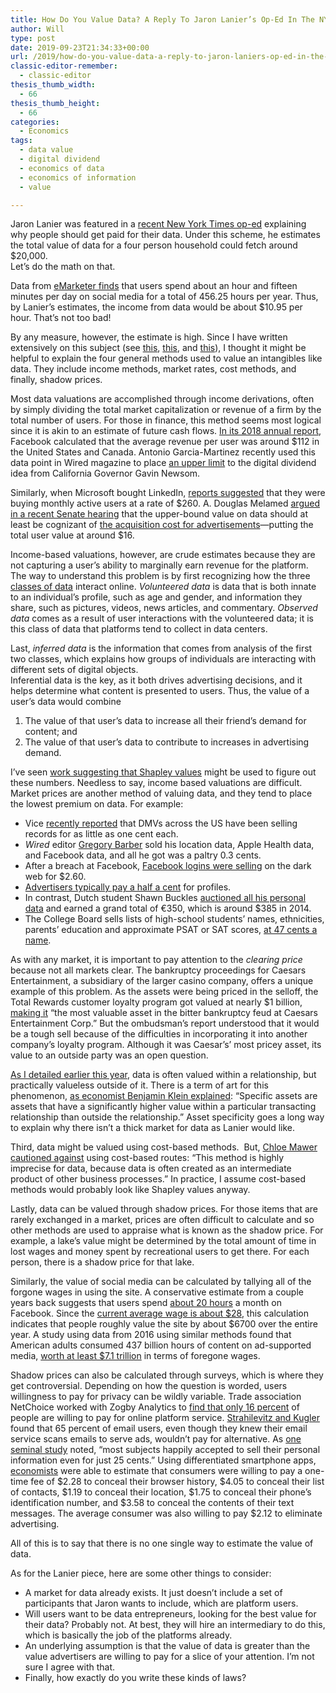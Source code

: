 ```yaml
---
title: How Do You Value Data? A Reply To Jaron Lanier’s Op-Ed In The NYT
author: Will
type: post
date: 2019-09-23T21:34:33+00:00
url: /2019/how-do-you-value-data-a-reply-to-jaron-laniers-op-ed-in-the-nyt/
classic-editor-remember:
  - classic-editor
thesis_thumb_width:
  - 66
thesis_thumb_height:
  - 66
categories:
  - Economics
tags:
  - data value
  - digital dividend
  - economics of data
  - economics of information
  - value

---
```

Jaron Lanier was featured in a [recent New York Times op-ed][1] explaining why people should get paid for their data. Under this scheme, he estimates the total value of data for a four person household could fetch around $20,000.  
Let’s do the math on that.

Data from [eMarketer finds][2] that users spend about an hour and fifteen minutes per day on social media for a total of 456.25 hours per year. Thus, by Lanier’s estimates, the income from data would be about $10.95 per hour. That’s not too bad!

By any measure, however, the estimate is high. Since I have written extensively on this subject (see [this][3], [this][4], and [this][5]), I thought it might be helpful to explain the four general methods used to value an intangibles like data. They include income methods, market rates, cost methods, and finally, shadow prices.

Most data valuations are accomplished through income derivations, often by simply dividing the total market capitalization or revenue of a firm by the total number of users. For those in finance, this method seems most logical since it is akin to an estimate of future cash flows. [In its 2018 annual report][6], Facebook calculated that the average revenue per user was around $112 in the United States and Canada. Antonio Garcia-Martinez recently used this data point in Wired magazine to place [an upper limit][7] to the digital dividend idea from California Governor Gavin Newsom.

Similarly, when Microsoft bought LinkedIn, [reports suggested][8] that they were buying monthly active users at a rate of $260. A. Douglas Melamed [argued in a recent Senate hearing][9] that the upper-bound value on data should at least be cognizant of [the acquisition cost for advertisements][10]—putting the total user value at around $16.

Income-based valuations, however, are crude estimates because they are not capturing a user’s ability to marginally earn revenue for the platform. The way to understand this problem is by first recognizing how the three [classes of data][4] interact online. _Volunteered data_ is data that is both innate to an individual’s profile, such as age and gender, and information they share, such as pictures, videos, news articles, and commentary. _Observed data_ comes as a result of user interactions with the volunteered data; it is this class of data that platforms tend to collect in data centers.

Last, _inferred data_ is the information that comes from analysis of the first two classes, which explains how groups of individuals are interacting with different sets of digital objects.  
Inferential data is the key, as it both drives advertising decisions, and it helps determine what content is presented to users. Thus, the value of a user’s data would combine

  1. The value of that user’s data to increase all their friend’s demand for content; and
  2. The value of that user’s data to contribute to increases in advertising demand.

I’ve seen [work suggesting that Shapley values][11] might be used to figure out these numbers. Needless to say, income based valuations are difficult.  
Market prices are another method of valuing data, and they tend to place the lowest premium on data. For example:

  * Vice [recently reported][12] that DMVs across the US have been selling records for as little as one cent each.
  * _Wired_ editor [Gregory Barber][13] sold his location data, Apple Health data, and Facebook data, and all he got was a paltry 0.3 cents.
  * After a breach at Facebook, [Facebook logins were selling][14] on the dark web for $2.60.
  * [Advertisers typically pay a half a cent][15] for profiles.
  * In contrast, Dutch student Shawn Buckles [auctioned all his personal data][16] and earned a grand total of €350, which is around $385 in 2014.
  * The College Board sells lists of high-school students’ names, ethnicities, parents’ education and approximate PSAT or SAT scores, [at 47 cents a name][17].

As with any market, it is important to pay attention to the _clearing price_ because not all markets clear. The bankruptcy proceedings for Caesars Entertainment, a subsidiary of the larger casino company, offers a unique example of this problem. As the assets were being priced in the selloff, the Total Rewards customer loyalty program got valued at nearly $1 billion, [making it][18] “the most valuable asset in the bitter bankruptcy feud at Caesars Entertainment Corp.” But the ombudsman’s report understood that it would be a tough sell because of the difficulties in incorporating it into another company’s loyalty program. Although it was Caesar&#8217;s’ most pricey asset, its value to an outside party was an open question.

[As I detailed earlier this year][4], data is often valued within a relationship, but practically valueless outside of it. There is a term of art for this phenomenon, [as economist Benjamin Klein explained][19]: “Specific assets are assets that have a significantly higher value within a particular transacting relationship than outside the relationship.” Asset specificity goes a long way to explain why there isn’t a thick market for data as Lanier would like.

Third, data might be valued using cost-based methods.  But, [Chloe Mawer cautioned against][20] using cost-based routes: “This method is highly imprecise for data, because data is often created as an intermediate product of other business processes.” In practice, I assume cost-based methods would probably look like Shapley values anyway.

Lastly, data can be valued through shadow prices. For those items that are rarely exchanged in a market, prices are often difficult to calculate and so other methods are used to appraise what is known as the shadow price. For example, a lake’s value might be determined by the total amount of time in lost wages and money spent by recreational users to get there. For each person, there is a shadow price for that lake.

Similarly, the value of social media can be calculated by tallying all of the forgone wages in using the site. A conservative estimate from a couple years back suggests that users spend [about 20 hours][21] a month on Facebook. Since the [current average wage is about $28][22], this calculation indicates that people roughly value the site by about $6700 over the entire year. A study using data from 2016 using similar methods found that American adults consumed 437 billion hours of content on ad-supported media, [worth at least $7.1 trillion][23] in terms of foregone wages.

Shadow prices can also be calculated through surveys, which is where they get controversial. Depending on how the question is worded, users willingness to pay for privacy can be wildly variable. Trade association NetChoice worked with Zogby Analytics to [find that only 16 percent][24] of people are willing to pay for online platform service. [Strahilevitz and Kugler][25] found that 65 percent of email users, even though they knew their email service scans emails to serve ads, wouldn’t pay for alternative. As [one seminal study][26] noted, “most subjects happily accepted to sell their personal information even for just 25 cents.” Using differentiated smartphone apps, [economists][27] were able to estimate that consumers were willing to pay a one-time fee of $2.28 to conceal their browser history, $4.05 to conceal their list of contacts, $1.19 to conceal their location, $1.75 to conceal their phone’s identification number, and $3.58 to conceal the contents of their text messages. The average consumer was also willing to pay $2.12 to eliminate advertising.

All of this is to say that there is no one single way to estimate the value of data.

As for the Lanier piece, here are some other things to consider:

  * A market for data already exists. It just doesn’t include a set of participants that Jaron wants to include, which are platform users.
  * Will users want to be data entrepreneurs, looking for the best value for their data? Probably not. At best, they will hire an intermediary to do this, which is basically the job of the platforms already.
  * An underlying assumption is that the value of data is greater than the value advertisers are willing to pay for a slice of your attention. I’m not sure I agree with that.
  * Finally, how exactly do you write these kinds of laws?

 [1]: https://www.nytimes.com/interactive/2019/09/23/opinion/data-privacy-jaron-lanier.html
 [2]: https://www.emarketer.com/content/us-time-spent-with-social-media-2019
 [3]: https://www.americanactionforum.org/comments-for-record/big-data-hubris/
 [4]: https://www.americanactionforum.org/insight/a-dive-into-digital-dividends/
 [5]: https://www.americanactionforum.org/insight/law-economics-owning-data/
 [6]: https://s21.q4cdn.com/399680738/files/doc_financials/2018/Q4/Q4-2018-Earnings-Presentation.pdf
 [7]: https://www.wired.com/story/no-data-is-not-the-new-oil/?fbclid=IwAR2CLLvmAX_RpVKQDanqZzZrNXOPWRUT-W4zG_50e3WZAjdTtRTLQTB4YGQ
 [8]: https://sloanreview.mit.edu/article/whats-your-data-worth/
 [9]: https://www.judiciary.senate.gov/meetings/does-america-have-a-monopoly-problem-examining-concentration-and-competition-in-the-us-economy
 [10]: https://www.investopedia.com/terms/a/acquisition-cost.asp
 [11]: https://arxiv.org/abs/1904.02868
 [12]: https://www.vice.com/en_us/article/43kxzq/dmvs-selling-data-private-investigators-making-millions-of-dollars?utm_campaign=sharebutton
 [13]: https://www.wired.com/story/i-sold-my-data-for-crypto/
 [14]: https://nypost.com/2018/10/01/hackers-are-selling-facebook-logins-on-the-dark-web-for-2/?utm_source=twitter_sitebuttons&utm_medium=site%20buttons&utm_campaign=site%20buttons
 [15]: https://www.nytimes.com/2014/10/17/opinion/the-dark-market-for-personal-data.html
 [16]: https://www.wired.co.uk/article/shawn-buckles-is-worth-350-euros
 [17]: https://www.wsj.com/articles/for-sale-sat-takers-names-colleges-buy-student-data-and-boost-exclusivity-11572976621
 [18]: https://www.wsj.com/articles/in-caesars-fight-data-on-players-is-real-prize-1426800166
 [19]: http://masonlec.org/site/files/2012/05/WrightBaye_klein-b-asset-specificity-and-holdups.pdf
 [20]: https://www.svds.com/valuing-data-is-hard/
 [21]: https://www.nytimes.com/2015/06/04/opinion/zeynep-tufekci-mark-zuckerberg-let-me-pay-for-facebook.html
 [22]: https://www.bls.gov/news.release/empsit.t19.htm
 [23]: https://www.competitionpolicyinternational.com/the-economics-of-attention-markets/
 [24]: https://netchoice.org/american-consumers-reject-backlash-against-tech/
 [25]: https://papers.ssrn.com/sol3/papers.cfm?abstract_id=2838449
 [26]: http://www.econinfosec.org/archive/weis2007/papers/66.pdf
 [27]: https://static1.squarespace.com/static/571681753c44d835a440c8b5/t/5735f456b654f9749a4afd62/1463153751356/The_value_of_online_privacy.pdf